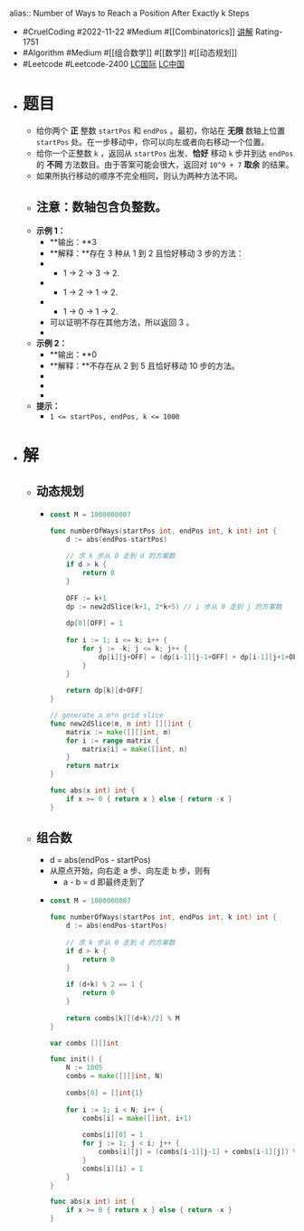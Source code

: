 alias:: Number of Ways to Reach a Position After Exactly k Steps

- #CruelCoding #2022-11-22 #Medium #[[Combinatorics]] [讲解](https://youtu.be/1OdZ5lrdHPY) Rating-1751
- #Algorithm #Medium #[[组合数学]] #[[数学]] #[[动态规划]]
- #Leetcode #Leetcode-2400 [LC国际](https://leetcode.com/problems/number-of-ways-to-reach-a-position-after-exactly-k-steps/) [LC中国](https://leetcode.cn/problems/number-of-ways-to-reach-a-position-after-exactly-k-steps/)
- # 题目
	- 给你两个 **正** 整数 `startPos` 和 `endPos` 。最初，你站在 **无限** 数轴上位置 `startPos` 处。在一步移动中，你可以向左或者向右移动一个位置。
	- 给你一个正整数 `k` ，返回从 `startPos` 出发、**恰好** 移动 `k` 步并到达 `endPos` 的 **不同** 方法数目。由于答案可能会很大，返回对 `10^9 + 7` **取余** 的结果。
	- 如果所执行移动的顺序不完全相同，则认为两种方法不同。
	- **注意：**数轴包含负整数**。**
		-
	- **示例 1：**
		- **输出：**3
		- **解释：**存在 3 种从 1 到 2 且恰好移动 3 步的方法：
		- - 1 -> 2 -> 3 -> 2.
		- - 1 -> 2 -> 1 -> 2.
		- - 1 -> 0 -> 1 -> 2.
		- 可以证明不存在其他方法，所以返回 3 。
		-
	- **示例 2：**
		- **输出：**0
		- **解释：**不存在从 2 到 5 且恰好移动 10 步的方法。
		-
		-
		-
	- **提示：**
		- `1 <= startPos, endPos, k <= 1000`
- # 解
	- ## 动态规划
		- ```go
		  const M = 1000000007
		  
		  func numberOfWays(startPos int, endPos int, k int) int {
		      d := abs(endPos-startPos)
		      
		      // 求 k 步从 0 走到 d 的方案数
		      if d > k {
		          return 0
		      }
		      
		      OFF := k+1
		      dp := new2dSlice(k+1, 2*k+5) // i 步从 0 走到 j 的方案数
		      
		      dp[0][OFF] = 1
		      
		      for i := 1; i <= k; i++ {
		          for j := -k; j <= k; j++ {
		              dp[i][j+OFF] = (dp[i-1][j-1+OFF] + dp[i-1][j+1+OFF]) % M
		          }
		      }
		      
		      return dp[k][d+OFF]
		  }
		  
		  // generate a m*n grid slice
		  func new2dSlice(m, n int) [][]int {
		      matrix := make([][]int, m)
		      for i := range matrix {
		          matrix[i] = make([]int, n)
		      }
		      return matrix
		  }
		  
		  func abs(x int) int {
		      if x >= 0 { return x } else { return -x }
		  }
		  ```
	- ## 组合数
		- d = abs(endPos - startPos)
		- 从原点开始，向右走 a 步、向左走 b 步，则有
			- a - b = d    即最终走到了
		- ```go
		  const M = 1000000007
		  
		  func numberOfWays(startPos int, endPos int, k int) int {
		      d := abs(endPos-startPos)
		      
		      // 求 k 步从 0 走到 d 的方案数
		      if d > k {
		          return 0
		      }
		      
		      if (d+k) % 2 == 1 {
		          return 0
		      }
		      
		      return combs[k][(d+k)/2] % M
		  }
		  
		  var combs [][]int
		  
		  func init() {
		      N := 1005
		      combs = make([][]int, N)
		      
		      combs[0] = []int{1}
		      
		      for i := 1; i < N; i++ {
		          combs[i] = make([]int, i+1)
		          
		          combs[i][0] = 1
		          for j := 1; j < i; j++ {
		              combs[i][j] = (combs[i-1][j-1] + combs[i-1][j]) % M
		          }
		          combs[i][i] = 1        
		      }
		  }
		  
		  func abs(x int) int {
		      if x >= 0 { return x } else { return -x }
		  }
		  ```